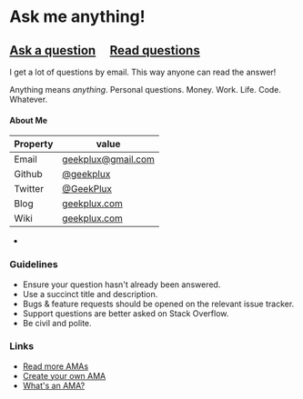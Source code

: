 # Ask me anything!

## [Ask a question](../../issues/new) &nbsp;&nbsp;&nbsp; [Read questions](../../issues?q=is%3Aissue+is%3Aclosed)

I get a lot of questions by email. This way anyone can read the answer!

Anything means *anything*. Personal questions. Money. Work. Life. Code. Whatever.

#### About Me

| Property      | value |
|---------------|-------|
| Email         | [geekplux@gmail.com](mailto://geekplux@gmail.com) |
| Github        | [@geekplux](https://github.com/geekplux) |
| Twitter       | [@GeekPlux](https://twitter.com/geekplux) |
| Blog          | [geekplux.com](http://geekplux.com) |
| Wiki          | [geekplux.com](http://geekplux.com/wiki) |


-

### Guidelines

- Ensure your question hasn't already been answered.
- Use a succinct title and description.
- Bugs & feature requests should be opened on the relevant issue tracker.
- Support questions are better asked on Stack Overflow.
- Be civil and polite.

### Links

- [Read more AMAs](https://github.com/sindresorhus/amas)
- [Create your own AMA](https://github.com/sindresorhus/amas/blob/master/create-ama.md)
- [What's an AMA?](https://en.wikipedia.org/wiki/Reddit#IAmA_and_AMA)
